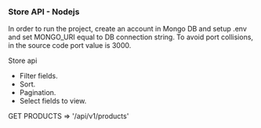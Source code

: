### Store API - Nodejs

In order to run the project, create an account in Mongo DB and setup .env and set MONGO_URI equal to DB connection string.
To avoid port collisions, in the source code port value is 3000.

Store api

- Filter fields.
- Sort.
- Pagination.
- Select fields to view.

GET PRODUCTS => '/api/v1/products'
